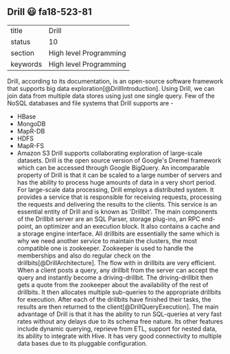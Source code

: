 ## Drill :smiley: fa18-523-81


|          |                        |
| -------- | ---------------------- |
| title    | Drill                  | 
| status   | 10                     |
| section  | High level Programming |
| keywords | High level Programming |



Drill, according to its documentation, is an open-source software framework that supports big data exploration[@DrillIntroduction]. Using Drill, we can join data from multiple data stores using just one single query. 
Few of the NoSQL databases and file systems that Drill supports are \- 
* HBase
* MongoDB
* MapR-DB
* HDFS
* MapR-FS
* Amazon S3
Drill supports collaborating exploration of large-scale datasets. Drill is the open source version of Google's Dremel framework which can be accessed through Google BigQuery. An incomparable property of Drill is that it can be scaled to a large number of servers and has the ability to process huge amounts of data in a very short period.
For large-scale data processing, Drill employs a distributed system. It provides a service that is responsible for receiving requests, processing the requests and delivering the results to the clients. This service is an essential entity of Drill and is known as \'Drillbit\'. The main components of the Drillbit server are an SQL Parser, storage plug-ins, an RPC end-point, an optimizer and an execution block. It also contains a cache and a storage engine interface. All drillbits are essentially the same which is why we need another service to maintain the clusters, the most compatible one is zookeeper. Zookeeper is used to handle the memberships and also do regular check on the drillbits[@DrillArchitecture]. 
The flow with in drillbits are very efficient. When a client posts a query, any drillbit from the server can accept the query and instantly become a driving-drillbit. The driving-drillbit then gets a quote from the zookeeper about the availability of the rest of drillbits. It then allocates multiple sub-queries to the appropriate drillbits for execution. After each of the drillbits have finished their tasks, the results are then returned to the client[@DrillQueryExecution].
The main advantage of Drill is that it has the ability to run SQL-queries at very fast rates without any delays due to its schema free nature. Its other features include dynamic querying, reprieve from ETL, support for nested data, its ability to integrate with Hive. It has very good connectivity to multiple data bases due to its pluggable configuration.




